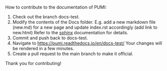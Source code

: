 How to contribute to the documentation of PUMI:


1. Check out the branch docs-test.
2. Modify the contents of the Docs folder.
   E.g. add a new markdown file (new.md) for a new page and update index.rst accordingly (add link to new.html)
   Refer to the [sphinx](https://www.sphinx-doc.org/en/master/) documentation for details.
3. Commit and push back to docs-test.
3. Navigate to https://pumi.readthedocs.io/en/docs-test/
   Your changes will be rendered in a few minutes.
4. Create a pull request to the main branch to make it official.

Thank you for contributing!